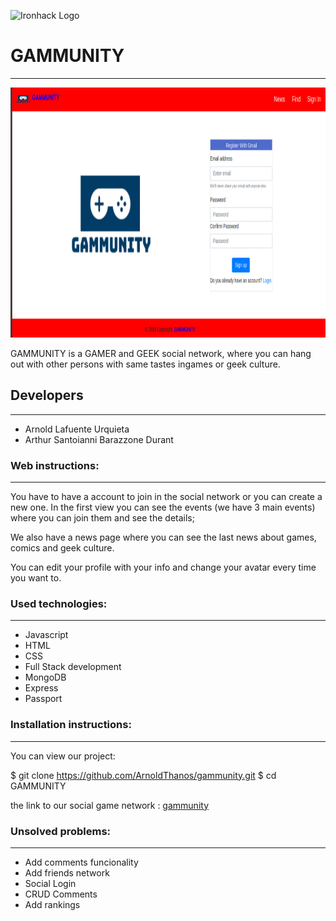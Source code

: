 ![Ironhack Logo](https://i.imgur.com/1QgrNNw.png)

# GAMMUNITY
-------------------------

<p align="center"><img src="./public/images/gammunity.png" width = "600" height="400"></p>

GAMMUNITY is a GAMER and GEEK social network, where you can hang out with other persons with same tastes ingames or geek culture.

## Developers
-------------------------

* Arnold Lafuente Urquieta
* Arthur Santoianni Barazzone Durant

### Web instructions:
-------------------------

You have to have a account to join in the social network or you can create a new one. 
In the first view you can see the events (we have 3 main events) where you can join them and see the details;

We also have a news page where you can see the last news about games, comics and geek culture.

You can edit your profile with your info and change your avatar every time you want to. 


### Used technologies:
-------------------------

* Javascript
* HTML
* CSS
* Full Stack development
* MongoDB
* Express
* Passport


### Installation instructions:
------------------------------

You can view our project:

$ git clone https://github.com/ArnoldThanos/gammunity.git
$ cd GAMMUNITY


the link to our social game network : [gammunity](https://gammunity.herokuapp.com/)

### Unsolved problems:
-------------------------

- Add comments funcionality
- Add friends network
- Social Login
- CRUD Comments
- Add rankings 












 


